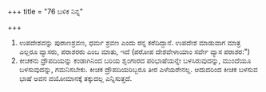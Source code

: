 +++
title = "76 ಬಳಿಕ ನಿನ್ನ"

+++
1. ಉಪದೇಶವನ್ನು ಪುರಾಣಶ್ರವಣ, ಧರ್ಮ ಶ್ರವಣ ಎಂದು ರನ್ನ ಕರೆದಿದ್ದಾನೆ. ಉಪದೇಶ ಮಾಡುವಾಗ ಮಾತ್ರ ಎಲ್ಲರೂ ವ್ಯಾಸರು, ಪರಾಶರರು ಎಂಬ ಮಾತು, ಇದೆ (ಪರೋಪ ದೇಶವೇಳಾಯಾಂ ಸರ್ವೇ ವ್ಯಾಸ ಪರಾಶರ:")  
2. ಕೀಚಕನು ದ್ರೌಪದಿಯನ್ನು ಕಂಡಾಗಿನಿಂದ ಬರಿಯ ಶೃಂಗಾರದ ಪರಿಭಾಷೆಯನ್ನೇ ಬಳಸಿರುವುದನ್ನು, ಮುಂದೆಯೂ ಬಳಸುವುದನ್ನು, ಗಮನಿಸಬೇಕು. ಕೀಚಕ ದ್ರೌಪದಿಯರಿಬ್ಬರೂ ತೀರ ಎಳೆಯರೇನಲ್ಲ. ಆದುದರಿಂದ ಕೀಚಕ ಬಳಸುವ ಭಾಷೆ ಅವನ ವಯೋಮಾನಕ್ಕೆ ತಕ್ಕುದಲ್ಲ ಎನ್ನಿಸುತ್ತದೆ.